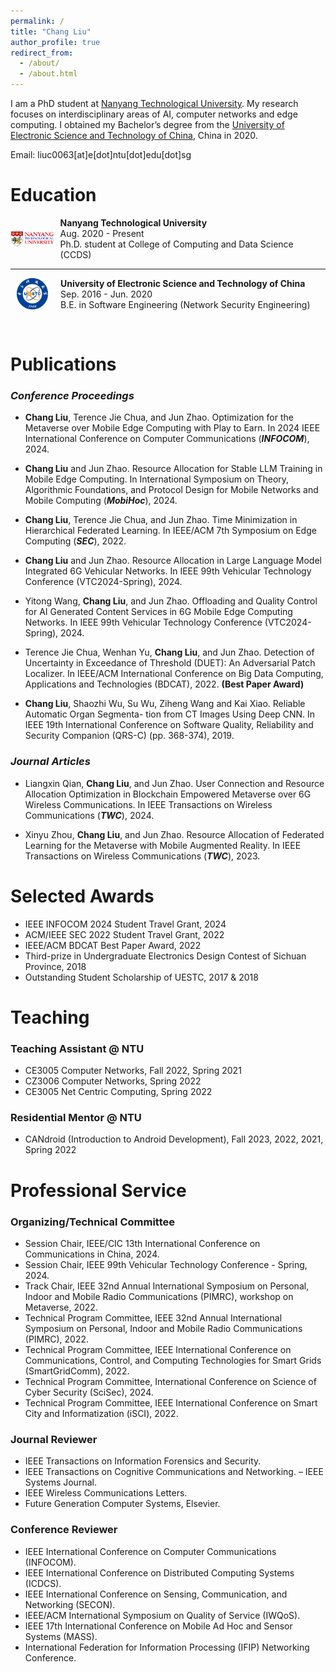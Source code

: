 ```yaml
---
permalink: /
title: "Chang Liu"
author_profile: true
redirect_from: 
  - /about/
  - /about.html
---
```


I am a PhD student at [Nanyang Technological University](https://www.ntu.edu.sg/). My research focuses on interdisciplinary areas of AI, computer networks and edge computing. I obtained my Bachelor’s degree from the [University of Electronic Science and Technology of China](https://www.uestc.edu.cn/), China in 2020.

Email: liuc0063\[at\]e[dot]ntu[dot]edu[dot]sg


# Education 

<div style="display: flex; align-items: center;">
    <div style="width: 70px; height: 50px; margin-right: 10px;">
        <img src="../images/NTU_Logo.png" alt="NTU Logo" style="width: 100%; height: 100%; object-fit: contain;" />
    </div>
    <div>
        <b>Nanyang Technological University</b> <br>
        Aug. 2020 - Present  <br>
        Ph.D. student at College of Computing and Data Science (CCDS)
    </div>
</div>

---


<div style="display: flex; align-items: center;">
    <div style="width: 70px; height: 50px; margin-right: 10px;">
        <img src="../images/UESTC_Logo.png" alt="UESTC Logo" style="width: 100%; height: 100%; object-fit: contain;" />
    </div>
    <div>
        <b>University of Electronic Science and Technology of China</b> <br>
        Sep. 2016 - Jun. 2020 <br>
        B.E. in Software Engineering (Network Security Engineering)
    </div>
</div>

&nbsp;

# Publications 


### *Conference Proceedings*

+ **Chang Liu**, Terence Jie Chua, and Jun Zhao. Optimization for the Metaverse over Mobile Edge Computing with Play to Earn. In 2024 IEEE International Conference on Computer Communications (***INFOCOM***), 2024.
+ **Chang Liu** and Jun Zhao. Resource Allocation for Stable LLM Training in Mobile Edge Computing. In International Symposium on Theory, Algorithmic Foundations, and Protocol Design for Mobile Networks and Mobile Computing (***MobiHoc***), 2024.

+ **Chang Liu**, Terence Jie Chua, and Jun Zhao. Time Minimization in Hierarchical Federated Learning. In IEEE/ACM 7th Symposium on Edge Computing (***SEC***), 2022.

+ **Chang Liu** and Jun Zhao. Resource Allocation in Large Language Model Integrated 6G Vehicular Networks. In IEEE 99th Vehicular Technology Conference (VTC2024-Spring), 2024.

+ Yitong Wang, **Chang Liu**, and Jun Zhao. Offloading and Quality Control for AI Generated Content Services in 6G Mobile Edge Computing Networks. In IEEE 99th Vehicular Technology Conference (VTC2024-Spring), 2024.

+ Terence Jie Chua, Wenhan Yu, **Chang Liu**, and Jun Zhao. Detection of Uncertainty in Exceedance of Threshold (DUET): An Adversarial Patch Localizer. In IEEE/ACM International Conference on Big Data Computing, Applications and Technologies (BDCAT), 2022. **(Best Paper Award)**

+ **Chang Liu**, Shaozhi Wu, Su Wu, Ziheng Wang and Kai Xiao. Reliable Automatic Organ Segmenta- tion from CT Images Using Deep CNN. In IEEE 19th International Conference on Software Quality, Reliability and Security Companion (QRS-C) (pp. 368-374), 2019.

### *Journal Articles*

+ Liangxin Qian, **Chang Liu**, and Jun Zhao. User Connection and Resource Allocation Optimization in Blockchain Empowered Metaverse over 6G Wireless Communications. In IEEE Transactions on Wireless Communications (***TWC***), 2024.

+ Xinyu Zhou, **Chang Liu**, and Jun Zhao. Resource Allocation of Federated Learning for the Metaverse with Mobile Augmented Reality. In IEEE Transactions on Wireless Communications (***TWC***), 2023.

# Selected Awards

+ IEEE INFOCOM 2024 Student Travel Grant, 2024
+ ACM/IEEE SEC 2022 Student Travel Grant, 2022
+ IEEE/ACM BDCAT Best Paper Award, 2022
+ Third-prize in Undergraduate Electronics Design Contest of Sichuan Province, 2018
+ Outstanding Student Scholarship of UESTC, 2017 & 2018

# Teaching

### Teaching Assistant @ NTU
+ CE3005 Computer Networks, Fall 2022, Spring 2021
+ CZ3006 Computer Networks, Spring 2022
+ CE3005 Net Centric Computing, Spring 2022

### Residential Mentor @ NTU
+ CANdroid (Introduction to Android Development), Fall 2023, 2022, 2021, Spring 2022

# Professional Service

### Organizing/Technical Committee

+ Session Chair, IEEE/CIC 13th International Conference on Communications in China, 2024.
+ Session Chair, IEEE 99th Vehicular Technology Conference - Spring, 2024.
+ Track Chair, IEEE 32nd Annual International Symposium on Personal, Indoor and Mobile Radio Communications (PIMRC), workshop on Metaverse, 2022.
+ Technical Program Committee, IEEE 32nd Annual International Symposium on Personal, Indoor and
Mobile Radio Communications (PIMRC), 2022.
+ Technical Program Committee, IEEE International Conference on Communications, Control, and
Computing Technologies for Smart Grids (SmartGridComm), 2022.
+ Technical Program Committee, International Conference on Science of Cyber Security (SciSec), 2024.
+ Technical Program Committee, IEEE International Conference on Smart City and Informatization
(iSCI), 2022.

### Journal Reviewer

+ IEEE Transactions on Information Forensics and Security.
+ IEEE Transactions on Cognitive Communications and Networking. – IEEE Systems Journal.
+ IEEE Wireless Communications Letters.
+ Future Generation Computer Systems, Elsevier.

### Conference Reviewer
+ IEEE International Conference on Computer Communications (INFOCOM).
+ IEEE International Conference on Distributed Computing Systems (ICDCS).
+ IEEE International Conference on Sensing, Communication, and Networking (SECON). 
+ IEEE/ACM International Symposium on Quality of Service (IWQoS).
+ IEEE 17th International Conference on Mobile Ad Hoc and Sensor Systems (MASS).
+ International Federation for Information Processing (IFIP) Networking Conference.
